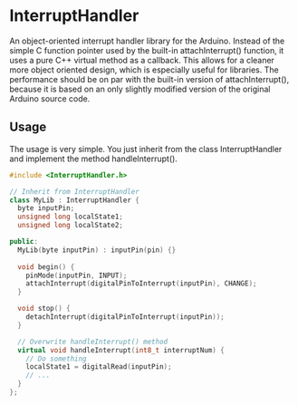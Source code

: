 InterruptHandler
===========

An object-oriented interrupt handler library for the Arduino. Instead of the
simple C function pointer used by the built-in attachInterrupt() function, it uses
a pure C++ virtual method as a callback. This
allows for a cleaner more object oriented design, which is especially useful for
libraries. The performance should be on par with the built-in version of
attachInterrupt(), because it is based on an only slightly modified version of the original
Arduino source code.

Usage
-----

The usage is very simple. You just inherit from
the class InterruptHandler and implement the method handleInterrupt(). 

```cpp
#include <InterruptHandler.h>

// Inherit from InterruptHandler
class MyLib : InterruptHandler {
  byte inputPin;
  unsigned long localState1;
  unsigned long localState2;

public:
  MyLib(byte inputPin) : inputPin(pin) {}
  
  void begin() {
    pinMode(inputPin, INPUT);
    attachInterrupt(digitalPinToInterrupt(inputPin), CHANGE);
  }

  void stop() {
    detachInterrupt(digitalPinToInterrupt(inputPin));
  }

  // Overwrite handleInterrupt() method
  virtual void handleInterrupt(int8_t interruptNum) {
    // Do something
    localState1 = digitalRead(inputPin);
    // ...
  }
};
```